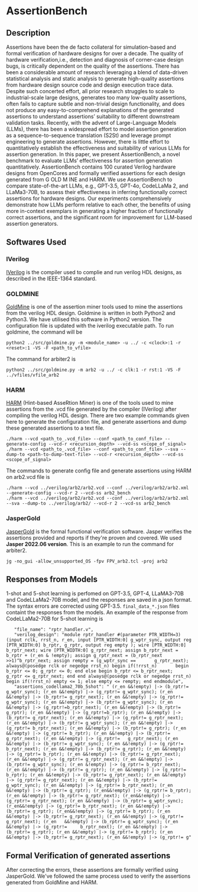 #  AssertionBench

## Description

Assertions have been the de facto collateral for simulation-based and    formal verification of hardware designs for over a decade. The    quality of hardware verification,i.e., detection and diagnosis of    corner-case design bugs, is critically dependent on the quality of    the assertions. There has been a considerable amount of research    leveraging a blend of data-driven statistical analysis and static    analysis to generate high-quality assertions from hardware design    source code and design execution trace data. Despite such concerted    effort, all prior research struggles to scale to industrial-scale    large designs, generates too many low-quality assertions, often fails    to capture subtle and non-trivial design functionality, and does not    produce any easy-to-comprehend explanations of the generated    assertions to understand assertions’ suitability to different    downstream validation tasks. Recently, with the advent of    Large-Language Models (LLMs), there has been a widespread effort to    model assertion generation as a sequence-to-sequence translation    (S2St) and leverage prompt engineering to generate assertions.    However, there is little effort to quantitatively establish the    effectiveness and suitability of various LLMs for assertion    generation. In this paper, we present AssertionBench, a novel    benchmark to evaluate LLMs’ effectiveness for assertion generation    quantitatively. AssertionBench contains 100 curated Verilog hardware    designs from OpenCores and formally verified assertions for each    design generated from G OLD M INE and HARM. We use AssertionBench to    compare state-of-the-art LLMs, e.g., GPT-3.5, GPT-4o, CodeLLaMa 2,    and LLaMa3-70B, to assess their effectiveness in inferring    functionally correct assertions for hardware designs. Our experiments    comprehensively demonstrate how LLMs perform relative to each other,    the benefits of using more in-context exemplars in generating a    higher fraction of functionally correct assertions, and the    significant room for improvement for LLM-based assertion generators.

## Softwares Used

### IVerilog
[IVerilog](https://github.com/steveicarus/iverilog) is the compiler used to complie and run verilog HDL designs, as described in the IEEE-1364 standard. 
 
### GOLDMINE
[GoldMine](https://bitbucket.org/debjitp/goldminer/src/master/) is one of the assertion miner tools used to mine the assertions from the verilog HDL design. Goldmine is written in both Python2 and Python3. We have utilised this software in Python2 version. The configuration file is updated with the iverilog executable path. To run goldmine, the command will be

    python2 ../src/goldmine.py -m <module_name> -u ../ -c <clock>:1 -r <reset>:1 -VS -F <path_to_vfile>

The command for arbiter2 is

    python2 ../src/goldmine.py -m arb2 -u ../ -c clk:1 -r rst:1 -VS -F ../vfiles/vfile_arb2

### HARM

[HARM](https://github.com/SamueleGerminiani/harm/tree/main) (Hint-based AsseRtion Miner) is one of the tools used to mine assertions from the .vcd file generated by the compiler (IVerilog) after compiling the verilog HDL design. There are two example commands given here to generate the configuration file, and generate assertions and dump these generated assertions to a text file. 

    ./harm --vcd <path_to_.vcd_file> --conf <path_to_conf_file> --generate-config --vcd-r <recursion_depth> --vcd-ss <scope_of_signal>
    ./harm --vcd <path_to_.vcd_file> --conf <path_to_conf_file> --sva --dump-to <path-to-dump-text-file> --vcd-r <recursion_depth> --vcd-ss <scope_of_signal>
    
 The commands to  generate config file and generate assertions using HARM on arb2.vcd file is

    ./harm --vcd ../verilog/arb2/arb2.vcd --conf ../verilog/arb2/arb2.xml --generate-config --vcd-r 2 --vcd-ss arb2_bench 
    ./harm --vcd ../verilog/arb2/arb2.vcd --conf ../verilog/arb2/arb2.xml --sva --dump-to ../verilog/arb2/ --vcd-r 2 --vcd-ss arb2_bench  

### JasperGold
[JasperGold](https://www.cadence.com/en_US/home/tools/system-design-and-verification/formal-and-static-verification.html) is the formal functional verification software. Jasper verifies the assertions provided and reports if they're proven and covered. We used **Jasper 2022.06 version**.  This is an example to run the command for arbiter2.

    jg -no_gui -allow_unsupported_OS -fpv FPV_arb2.tcl -proj arb2

## Responses from Models
1-shot and 5-shot learning is perfomed on GPT-3.5, GPT-4, LLaMA3-70B and CodeLLaMa2-70B model, and the responses are saved in a json format. The syntax errors are corrected using GPT-3.5. `final_data_*.json` files containt the responses from the models. An example of the response from CodeLLaMa2-70B for 5-shot learning is 

       "file_name": "rptr_handler.v",
       "verilog_design": "module rptr_handler #(parameter PTR_WIDTH=3) (input rclk, rrst_n, r_en, input [PTR_WIDTH:0] g_wptr_sync, output reg [PTR_WIDTH:0] b_rptr, g_rptr, output reg empty ); wire [PTR_WIDTH:0] b_rptr_next; wire [PTR_WIDTH:0] g_rptr_next; assign b_rptr_next = b_rptr + (r_en & !empty); assign g_rptr_next = (b_rptr_next >>1)^b_rptr_next; assign rempty = (g_wptr_sync ==       g_rptr_next); always@(posedge rclk or negedge rrst_n) begin if(!rrst_n)       begin b_rptr <= 0; g_rptr <= 0; end else begin b_rptr <= b_rptr_next;        g_rptr <= g_rptr_next; end end always@(posedge rclk or negedge rrst_n) begin if(!rrst_n) empty <= 1; else empty <= rempty; end endmodule", 
       "assertions_codellama2_70b_5shot": " (r_en &&!empty) |-> (b_rptr!= g_wptr_sync); (r_en &&!empty) |-> (g_rptr!= g_wptr_sync); (r_en &&!empty) |-> (b_rptr!= g_rptr_next); (r_en &&!empty) |-> (g_rptr!= g_wptr_sync); (r_en &&!empty) |-> (b_rptr!= g_wptr_sync); (r_en &&!empty) |-> (g_rptr!=b_rptr_next); (r_en &&!empty) |-> (b_rptr!= g_rptr); (r_en &&!empty) |-> (g_rptr!=b_rptr); (r_en &&!empty) |-> (b_rptr!= g_rptr_next); (r_en &&!empty) |-> (g_rptr!= g_rptr_next); (r_en &&!empty) |-> (b_rptr!= g_wptr_sync); (r_en &&!empty) |-> (g_rptr!= b_rptr_next); (r_en &&!empty) |-> (b_rptr!= g_rptr); (r_en &&!empty) |-> (g_rptr!= b_rptr); (r_en &&!empty) |-> (b_rptr!= g_rptr_next); (r_en &&!empty) |-> (g_rptr!=   g_rptr_next); (r_en &&!empty) |-> (b_rptr!= g_wptr_sync); (r_en &&!empty) |-> (g_rptr!= b_rptr_next); (r_en &&!empty) |-> (b_rptr!= g_rptr); (r_en &&!empty) |-> (g_rptr!= b_rptr); (r_en &&!empty) |-> (b_rptr!= g_rptr_next); (r_en &&!empty) |-> (g_rptr!= g_rptr_next); (r_en &&!empty) |-> (b_rptr!= g_wptr_sync); (r_en &!empty) |-> (g_rptr!= b_rptr_next); (r_en &&!empty) |-> (b_rptr!= g_rptr); (r_en &&!empty) |-> (g_rptr!= b_rptr); (r_en &&!empty) |-> (b_rptr!= g_rptr_next); (r_en &&!empty) |-> (g_rptr!= g_rptr_next); (r_en &&!empty) |-> (b_rptr!= g_wptr_sync); (r_en &&!empty) |-> (g_rptr!= b_rptr_next); (r_en &&!empty) |-> (b_rptr!= g_rptr); (r_en&&!empty) |-> (g_rptr!= b_rptr); (r_en &&!empty) |-> (b_rptr!= g_rptr_next); (r_en&&!empty) |-> (g_rptr!= g_rptr_next); (r_en &&!empty) |-> (b_rptr!= g_wptr_sync); (r_en&&!empty) |-> (g_rptr!= b_rptr_next); (r_en &&!empty) |-> (b_rptr!= g_rptr); (r_en&&!empty) |-> (g_rptr!= b_rptr); (r_en &&!empty) |-> (b_rptr!= g_rptr_next); (r_en &&!empty) |-> (g_rptr!= g_rptr_next); (r_en   &&!empty) |-> (b_rptr!= g_wptr_sync); (r_en &&!empty) |-> (g_rptr!=     b_rptr_next); (r_en &&!empty) |-> (b_rptr!= g_rptr); (r_en &&!empty) |-> (g_rptr!= b_rptr); (r_en &&!empty) |-> (b_rptr!= g_rptr_next); (r_en &&!empty) |-> (g_rptr!= g"


## Formal Verification of generated assertions
After correcting the errors, these assertions are formally verified using JasperGold. We've followed the same process used to verify the assertions generated from GoldMine and HARM. 




<!--stackedit_data:
eyJoaXN0b3J5IjpbMTg3Nzk5ODI1LDg3NDMxMzA3OSwxODU4MD
g3NTIxLC0xMzA3NjUwMjkzLDQ0NDQ2NDQ1MywxMjE1OTA0MjYz
LC0xODYxMzI5MjkxLDE1ODU1NDM3NCw1Mzg1MjY2NTAsLTUxNz
UyOSwyNTIxMTE2MTUsNzIxMTgwMjQwLC0xOTkyODg0NDk3LDEx
NTEwODExMzAsLTIxMzY0ODU2LC01MzYwNDMzMTYsMTA2NzEwMD
A3LC0zMDcyNjk1NCwyMDMyMjAxOTA2LDUwMTc5ODIyMF19
-->